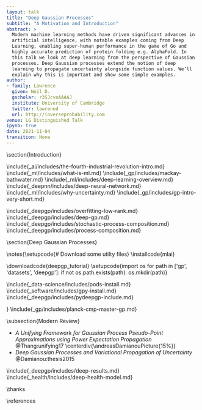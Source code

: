 ```yaml
---
layout: talk
title: "Deep Gaussian Processes"
subtitle: "A Motivation and Introduction"
abstract: >
  Modern machine learning methods have driven significant advances in
  artificial intelligence, with notable examples coming from Deep
  Learning, enabling super-human performance in the game of Go and
  highly accurate prediction of protein folding e.g. AlphaFold. In
  this talk we look at deep learning from the perspective of Gaussian
  processes. Deep Gaussian processes extend the notion of deep
  learning to propagate uncertainty alongside function values. We’ll
  explain why this is important and show some simple examples.
author:
- family: Lawrence
  given: Neil D.
  gscholar: r3SJcvoAAAAJ
  institute: University of Cambridge
  twitter: lawrennd
  url: http://inverseprobability.com
venue: LG Distinguished Talk
ipynb: true
date: 2021-11-04
transition: None
---
```



<!--https://twitter.com/demishassabis/status/1453794436056502274?s=20 -->


\section{Introduction}

\include{_ai/includes/the-fourth-industrial-revolution-intro.md}
\include{_ml/includes/what-is-ml.md}
\include{_gp/includes/mackay-bathwater.md}
\include{_ml/includes/deep-learning-overview.md}
\include{_deepnn/includes/deep-neural-network.md}
\include{_ml/includes/why-uncertainty.md}
\include{_gp/includes/gp-intro-very-short.md}

\include{_deepgp/includes/overfitting-low-rank.md}
\include{_deepgp/includes/deep-gp.md}
\include{_deepgp/includes/stochastic-process-composition.md}
\include{_deepgp/includes/process-composition.md}

\section{Deep Gaussian Processes}

\notes{\setupcode{# Download some utilty files}
\installcode{mlai}
<!--\downloadcode{gp_tutorial}-->
\downloadcode{deepgp_tutorial}
\setupcode{import os
for path in ['gp', 'datasets', 'deepgp']:
    if not os.path.exists(path):
        os.mkdir(path)}
		
\include{_data-science/includes/pods-install.md}
\include{_software/includes/gpy-install.md}
\include{_deepgp/includes/pydeepgp-include.md}

}
\include{_gp/includes/planck-cmp-master-gp.md}



\subsection{Modern Review}

* *A Unifying Framework for Gaussian Process Pseudo-Point Approximations using Power Expectation Propagation*
    @Thang:unifying17
\centerdiv{\andreasDamianouPicture{15%}}
* *Deep Gaussian Processes and Variational Propagation of Uncertainty*
    @Damianou:thesis2015

\include{_deepgp/includes/deep-results.md}
\include{_health/includes/deep-health-model.md}

\thanks

\references

